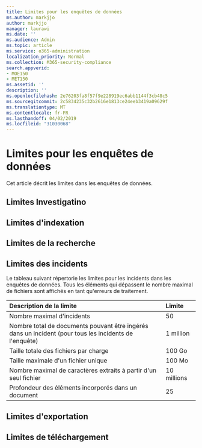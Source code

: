 ```yaml
---
title: Limites pour les enquêtes de données
ms.author: markjjo
author: markjjo
manager: laurawi
ms.date: ''
ms.audience: Admin
ms.topic: article
ms.service: o365-administration
localization_priority: Normal
ms.collection: M365-security-compliance
search.appverid:
- MOE150
- MET150
ms.assetid: ''
description: ''
ms.openlocfilehash: 2e76203fa8f57f9e228919ec6abb1144f3cb48c5
ms.sourcegitcommit: 2c5834235c32b2616e1813ce24eeb3419a09629f
ms.translationtype: MT
ms.contentlocale: fr-FR
ms.lasthandoff: 04/02/2019
ms.locfileid: "31030068"
---
```

# <a name="data-investigations-limits"></a>Limites pour les enquêtes de données

Cet article décrit les limites dans les enquêtes de données.

## <a name="investigatino-limits"></a>Limites Investigatino

## <a name="indexing-limits"></a>Limites d'indexation

## <a name="search-limits"></a>Limites de la recherche

## <a name="incident-limits"></a>Limites des incidents

Le tableau suivant répertorie les limites pour les incidents dans les enquêtes de données.  Tous les éléments qui dépassent le nombre maximal de fichiers sont affichés en tant qu'erreurs de traitement.
    
  |**Description de la limite**|**Limite**|
  |:-----|:-----|
  |Nombre maximal d'incidents  <br/> |50  <br/> |
  |Nombre total de documents pouvant être ingérés dans un incident (pour tous les incidents de l'enquête)  <br/> |1 million  <br/> |
  |Taille totale des fichiers par charge  <br/> |100 Go  <br/> |
  |Taille maximale d'un fichier unique   <br/> |100 Mo  <br/> |
  |Nombre maximal de caractères extraits à partir d'un seul fichier  <br/> |10 millions  <br/> |
  |Profondeur des éléments incorporés dans un document  <br/> |25  <br/> |
  

## <a name="export-limits"></a>Limites d'exportation

## <a name="download-limits"></a>Limites de téléchargement

